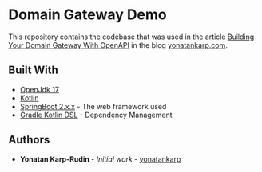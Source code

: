 # Domain Gateway Demo

This repository contains the codebase that was used in the article
[Building Your Domain Gateway With OpenAPI]() in the blog [yonatankarp.com](https://yonatankarp.com).

## Built With

- [OpenJdk 17](https://openjdk.java.net/projects/jdk/17/)
- [Kotlin](https://kotlinlang.org/)
- [SpringBoot 2.x.x](https://spring.io/projects/spring-boot) - The web framework used
- [Gradle Kotlin DSL](https://gradle.org/) - Dependency Management

## Authors

- **Yonatan Karp-Rudin** - *Initial work* - [yonatankarp](https://github.com/yonatankarp)
